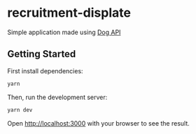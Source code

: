 # recruitment-displate

Simple application made using [Dog API](https://dog.ceo/dog-api/)

## Getting Started

First install dependencies:

```bash
yarn
```

Then, run the development server:

```bash
yarn dev
```

Open [http://localhost:3000](http://localhost:3000) with your browser to see the result.